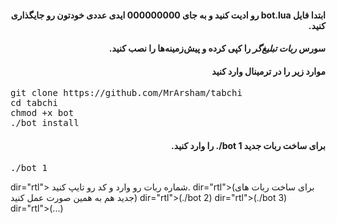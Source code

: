 <h4 dir="rtl">ابتدا فایل bot.lua رو ادیت کنید و به جای 000000000 ایدی عددی خودتون رو جایگذاری کنید.</h4>
<h4 dir="rtl"> سورس <em>ربات تبلیغ‌گر</em> را کپی کرده و پیش‌زمینه‌ها را نصب کنید.</h4>
<h4 dir="rtl">موارد زیر را در ترمینال وارد کنید </h4>
<pre>
<span>git clone https://github.com/MrArsham/tabchi</span>
<span>cd tabchi</span>
<span>chmod +x bot</span>
<span>./bot install</span>
</pre>
<h4 dir="rtl"> برای ساخت ربات جدید <strong>bot 1/.</strong> را وارد کنید.
</h4>
<pre>
<span>./bot 1</span>
</pre> 
</h4> dir="rtl"> شماره ربات رو وارد و کد رو تایپ کنید.</h4>
</h5> dir="rtl">(برای ساخت ربات های جدید هم به همین صورت عمل کنید)</h5>
</h5> dir="rtl">(./bot 2)</h5>
</h5> dir="rtl">(./bot 3)</h5>
</h5> dir="rtl">(...)</h5>
